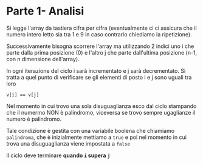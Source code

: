 # Parte 1- Analisi

Si legge l'array da tastiera cifra per cifra (eventualmente ci ci assicura che il numero intero letto sia tra 1 e 9 in caso contrario chiediamo la ripetizione).

Successivamente bisogna scorrere l'array ma utilizzando 2 indici uno i che parte dalla prima posizione (0) e l'altro j che parte dall'ultima posizione (n-1, con n dimensione dell'array).

In ogni iterazione del ciclo i sarà incrementato e j sarà decrementato. Si tratta a quel punto di verificare se gli elementi di posto i e j sono uguali tra loro

    v[i] == v[j]

Nel momento in cui trovo una sola disuguaglianza esco dal ciclo stampando che il numermo NON è palindromo, viceversa se trovo sempre ugaglianze il numero è palindromo.

Tale condizione è gestita con una variabile boolena che chiamiamo `palindroma`, che è inizialmente mettiamo a `true` e poi nel momento in cui trova una disuguaglianza viene impostata a `false`

Il ciclo deve terminare **quando `i` supera `j`**